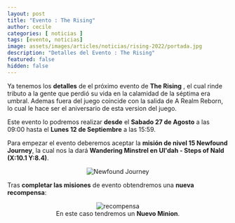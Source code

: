 ```yaml
---
layout: post
title: "Evento : The Rising"
author: cecile
categories: [ noticias ]
tags: [evento, noticias]
image: assets/images/articles/noticias/rising-2022/portada.jpg
description: "Detalles del Evento : The Rising"
featured: false
hidden: false
---
```


Ya tenemos los **detalles** de el próximo evento de **The Rising** , el cual rinde tributo a la gente que perdió su vida en la calamidad de la séptima era umbral. Ademas fuera del juego coincide con la salida de A Realm Reborn, lo cual le hace ser el aniversario de esta version del juego.

Este evento lo podremos realizar **desde** el **Sabado 27 de Agosto** a las 09:00 hasta el **Lunes 12 de Septiembre** a las 15:59.

Para empezar el evento deberemos aceptar la **misión de nivel 15 Newfound Journey**, la cual nos la dará **Wandering Minstrel en Ul'dah - Steps of Nald (X:10.1 Y:8.4)**.

<p align="center"><img src="{{ site.baseurl }}/assets/images/articles/noticias/rising-2022/quest.jpg" alt="Newfound Journey"/></p>

Tras **completar las misiones** de evento obtendremos una **nueva recompensa**:

<p align="center">
    <img src="{{ site.baseurl }}/assets/images/articles/noticias/rising-2022//recompensa.jpg" alt="recompensa"/>
    <br/>
    En este caso tendremos un <b>Nuevo Minion</b>.
</p>
